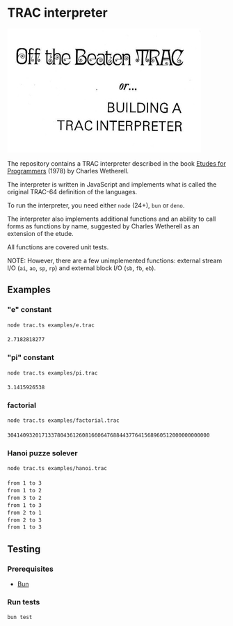 # TRAC interpreter

[<img src="trac.jpg">](trac.jpg)

The repository contains a TRAC interpreter described in the book [Etudes for Programmers](https://dl.acm.org/doi/10.5555/1096892) (1978) by Charles Wetherell.

The interpreter is written in JavaScript and implements what is called the original TRAC-64 definition of the languages.

To run the interpreter, you need either `node` (24+), `bun` or `deno`.

The interpreter also implements additional functions and an ability to call forms as functions by name, suggested by Charles Wetherell as an extension of the etude.

All functions are covered unit tests.

NOTE: However, there are a few unimplemented functions: external stream I/O (`ai`, `ao`, `sp`, `rp`) and external block I/O (`sb`, `fb`, `eb`).

## Examples

### "e" constant

```sh
node trac.ts examples/e.trac

2.7182818277
```

### "pi" constant

```sh
node trac.ts examples/pi.trac

3.1415926538
```

### factorial

```sh
node trac.ts examples/factorial.trac

30414093201713378043612608166064768844377641568960512000000000000
```

### Hanoi puzze solever

```sh
node trac.ts examples/hanoi.trac

from 1 to 3
from 1 to 2
from 3 to 2
from 1 to 3
from 2 to 1
from 2 to 3
from 1 to 3
```

## Testing

### Prerequisites

- [Bun](https://bun.sh/)

### Run tests

```sh
bun test
```
